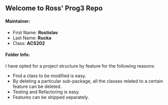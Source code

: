 ## Welcome to Ross' Prog3 Repo

#### Maintainer:
- First Name: **Rostislav**
- Last Name: **Rucka**
- Class: **ACS202**


#### Folder Info:
I have opted for a project structure by feature for the following reasons:
- Find a class to be modified is easy.
- By deleting a particular sub-package, all the classes related to a certain feature can be deleted.
- Testing and Refactoring is easy.
- Features can be shipped separately.
